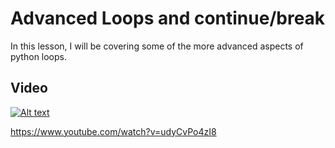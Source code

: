 # Advanced Loops and continue/break

In this lesson, I will be covering some of the more advanced aspects of python loops.

## Video
[![Alt text](https://img.youtube.com/vi/udyCvPo4zI8/hqdefault.jpg)](https://www.youtube.com/watch?v=udyCvPo4zI8)

https://www.youtube.com/watch?v=udyCvPo4zI8